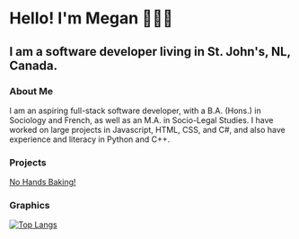 # Hello! I'm Megan 👩🏻‍💻

## I am a software developer living in St. John's, NL, Canada.

### About Me

I am an aspiring full-stack software developer, with a B.A. (Hons.) in Sociology and French, as well as an M.A. in Socio-Legal Studies. I have worked on large projects in Javascript, HTML, CSS, and C#, and also have experience and literacy in Python and C++.

### Projects

[No Hands Baking!](https://mpartificer.github.io/NoHandsBaking/)

### Graphics

[![Top Langs](https://github-readme-stats.vercel.app/api/top-langs/?username=mpartificer&layout=donut-vertical)](https://github.com/anuraghazra/github-readme-stats)
